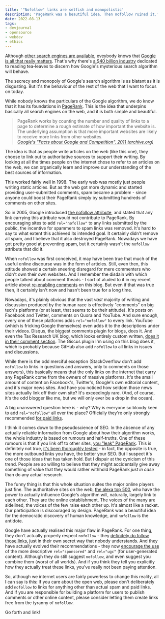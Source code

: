 ```yaml
---
title: '"Nofollow" links are selfish and monopolistic'
description: 'PageRank was a beautiful idea. Then nofollow ruined it.'
date: 2022-08-13
tags:
- devjournal
- opensource
- webdev
- ethics
---
```


Although [other search engines are available](https://ahrefs.com/blog/alternative-search-engines/), eveybody knows that [Google is all that really matters](https://www.oberlo.co.uk/statistics/search-engine-market-share#:~:text=Handling%20over%2090%25%20of%20all,done%20through%20the%20internet%20giant.). That's why there's [a $40 billion industry](https://www.globenewswire.com/en/news-release/2022/07/07/2475626/28124/en/Agencies-SEO-Services-Global-Market-Report-2022-Surge-in-Smartphone-and-Internet-Usage-Driving-Growth.html) dedicated to reading tea-leaves to discern how Google's mysterious search algorithm will behave.

The secrecy and monopoly of Google's search algorithm is as blatant as it is disgusting. But it's the behaviour of the rest of the web that I want to focus on today.

While nobody knows the particulars of the Google algorithm, we do know that it has its foundations in [PageRank](https://en.wikipedia.org/wiki/PageRank). This is the idea that underpins basically all search engines on the web, and it is both simple and beautiful.

> PageRank works by counting the number and quality of links to a page to determine a rough estimate of how important the website is. The underlying assumption is that more important websites are likely to receive more links from other websites.  
> _[Google's "Facts about Google and Competition", 2011 (archive.org)](https://web.archive.org/web/20111104131332/https://www.google.com/competition/howgooglesearchworks.html)_

The idea is that as people write articles on the web (like this one), they choose to link out to authoritative sources to support their writing. By looking at all the times people on the internet chose to refer to an articles on the web, we can organically learn and improve our understanding of the best sources of information.

This worked fairly well in 1998. The early web was mostly just people writing static articles. But as the web got more dynamic and started providing user-submitted comments, spam became a problem - since anyone could boost their PageRank simply by submitting hundreds of comments on other sites.

So in 2005, Google introduced [the nofollow attribute](https://en.wikipedia.org/wiki/Nofollow), and stated that any link carrying this attribute would not contribute to PageRank. By encouraging sites to add `rel="nofollow"` to any links submitted by the public, the incentive for spammers to spam links was removed. It's hard to say to what extent this achieved its intended goal. It certainly didn't remove all spam, and I believe that it also destroyed PageRank. Nowadays we have got pretty good at preventing spam, but it certainly wasn't the `nofollow` attribute that did it.

When `nofollow` was first conceived, it may have been true that much of the useful online discourse was in the form of articles. Still, even then, this attitude showed a certain sneering disregard for mere commenters who didn't own their own websites. And I remember the disdain with which people talked about comment theads - I sort of aluded to it in my recent article about [re-enabling comments](https://robinwinslow.uk/i-now-support-comments) on this blog. But even if that was true then, it certainly isn't now and hasn't been true for a long time.

Nowadays, it's plainly obvious that the vast _vast_ majority of writing and discussion produced by the human race is effectively "comments" on big tech's platforms (or at least, that seems to be their attitude). It's posts on Facebook and Twitter, comments on Quora and YouTube. And sure enough, every one of these platforms adds `rel="nofollow"` to every link. YouTube (which is fricking Google themselves) even adds it to the descriptions under their videos. Disqus, the biggest comments plugin for blogs, does it. And even the Tax Research UK blog, which looks entirely custom written, [does it in their comment section](https://www.taxresearch.org.uk/Blog/). The Giscus plugin I'm using on this blog does it, which is probably because GitHub also add `nofollow` to all links in issues and discussions.

While there is the odd merciful exception (StackOverflow don't add `nofollow` to links in questions and answers, only to comments on those answers), this basically means that the only links on the internet that carry any PageRank come from the owners of massive platforms. It's the small amount of content on Facebook's, Twitter's, Google's own editorial content, and it's major news sites. And have you noticed how seldom those news sites actually link off their own site? It's exceedingly rare. (And, of course, it's the odd blogger like me, but we will only ever be a drop in the ocean).

A big unanswered question here is - why? Why is everyone so bloody keen to add `rel="nofollow"` all over the place? Officially they're only strongly recommended [for paid links](https://developers.google.com/search/docs/advanced/guidelines/link-schemes).

I think it comes down to the pseudoscience of SEO. In the absence of any actually reliable information from Google about how their algorithm works, the whole industry is based on rumours and half-truths. One of these rumours is that if you link off to other sites, [you "leak" PageRank](https://blogs.cornell.edu/info2040/2015/10/17/will-outbound-links-reduce-the-pagerank/). This is definitely not true, [it's been thoroughly tested](https://www.rebootonline.com/blog/long-term-outgoing-link-experiment/) - in fact, the opposite is true, the more outbound links you have, the better your SEO. But I suspect it's one of those ideas that has taken hold. But I dispair at the cynicism of this trend. People are so willing to believe that they might accidentally give away something of value that they would rather withhold PageRank _just in case_ than do any actual research.

The funny thing is that this whole situation suites the major online players just fine. The authoritative sites on the web, [the alexa top 500](https://web.archive.org/web/20160819105430/http:/www.alexa.com/topsites), who have the power to actually influence Google's algorithm will, naturally, largely link to each other. They are the online establishment. The voices of the many are sidelined, the voices of the few raise each other up. It's almost like a racket. Our participation is discouraged by design. PageRank was a beautiful idea for the democratic discovery of human knowledge, and `nofollow` is the antidote.

Google have actually realised this major flaw in PageRank. For one thing, they don't actually properly respect `nofollow` - they [definitely do follow those links](https://www.semrush.com/blog/are-nofollow-links-actually-good-for-seo-here-is-proof/), just in their own secret way that nobody understands. And they have actually evolved their recommendations - they now [encourage the use](https://developers.google.com/search/docs/advanced/guidelines/qualify-outbound-links) of the more descriptive `rel="sponsored"` and `rel="ugc"` (for user-generated content). Although they do still suggest `nofollow`, and even suggest you combine them (worst of all worlds). And if you think they tell you explicitly how they actually treat these links, you've really not been paying attention.

So, although we internet users are fairly powerless to change this reality, all I can say is this: If you care about the open web, please don't deliberately add `nofollow` to links for anything other than actual spam and paid links. And if you are responsible for building a platform for users to publish comments or other online content, please consider letting them create links free from the tyranny of `nofollow`.

Go forth and link!